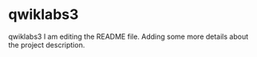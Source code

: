 # qwiklabs3
qwiklabs3
I am editing the README file. Adding some more details about the project description.
